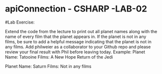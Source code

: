 # apiConnection - CSHARP -LAB-02

#Lab Exercise:


Extend the code from the lecture to print out all planet names along with the name of every film that the planet appears in. If the planet is not in any films, be sure to add a helpful message indicating that the planet is not in any films.
Add philweier as a collaborator to your Github repo and please review your final result with Phil before leaving today.
Example:
Planet Name: Tatooine
Films:
A New Hope
Return of the Jedi

Planet Name: Saturn
Films:
Not in any films

